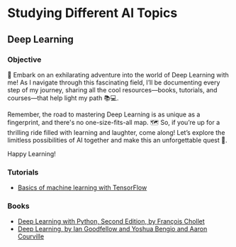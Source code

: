 # Studying Different AI Topics

## Deep Learning

### Objective
🚀 Embark on an exhilarating adventure into the world of Deep Learning with me! As I navigate through this fascinating field, I’ll be documenting every step of my journey, sharing all the cool resources—books, tutorials, and courses—that help light my path 📚💻.

Remember, the road to mastering Deep Learning is as unique as a fingerprint, and there's no one-size-fits-all map. 🗺️ So, if you’re up for a thrilling ride filled with learning and laughter, come along! Let’s explore the limitless possibilities of AI together and make this an unforgettable quest 🌟.

Happy Learning!

### Tutorials
- [Basics of machine learning with TensorFlow](https://www.tensorflow.org/resources/learn-ml/basics-of-machine-learning)

### Books
- [Deep Learning with Python, Second Edition, by François Chollet](https://www.manning.com/books/deep-learning-with-python-second-edition)
- [Deep Learning, by Ian Goodfellow and Yoshua Bengio and Aaron Courville](https://www.deeplearningbook.org/)